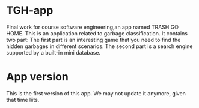 # TGH-app
Final work for course software engineering,an app named TRASH GO HOME.
This is an application related to garbage classification. It contains two part: The first part is an interesting game that you need to find 
the hidden garbages in different scenarios. The second part is a search engine supported by a built-in mini database.
# App version
This is the first version of this app. We may not update it anymore, given that time liits.
